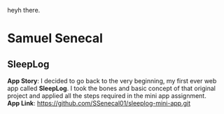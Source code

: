 heyh there. 

# Samuel Senecal #
## SleepLog ## 
**App Story**: I decided to go back to the very beginning, my first ever web app called **SleepLog**. I took the bones and basic concept of that original project and applied all the steps required in the mini app assignment. 
<br>
**App Link**: https://github.com/SSenecal01/sleeplog-mini-app.git
